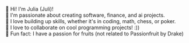 👋 Hi! I'm Julia (Juli)! <br>
👀 I'm passionate about creating software, finance, and ai projects.  <br>
🌱 I love building up skills, whether it's in coding, math, chess, or poker.  <br>
💞️ I love to collaborate on cool programming projects! :))  <br>
🌟 Fun fact: I have a passion for fruits (not related to Passionfruit by Drake)

<!---
techno-jules/techno-jules is a ✨ special ✨ repository because its `README.md` (this file) appears on your GitHub profile.
You can click the Preview link to take a look at your changes.
--->
